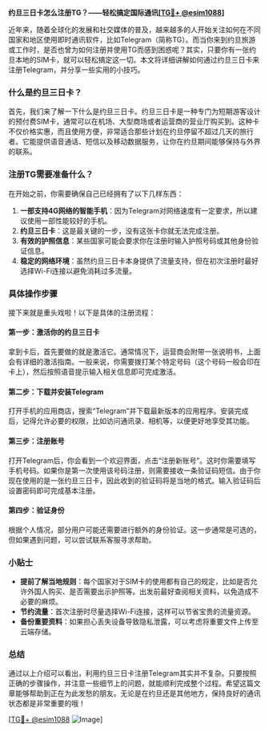 **约旦三日卡怎么注册TG？——轻松搞定国际通讯[[TG💪+ @esim1088](https://t.me/s/esim1088)]**

近年来，随着全球化的发展和社交媒体的普及，越来越多的人开始关注如何在不同国家和地区使用即时通讯软件，比如Telegram（简称TG）。而当你来到约旦旅游或工作时，是否也曾为如何注册并使用TG而感到困惑呢？其实，只要你有一张约旦本地的SIM卡，就可以轻松搞定这一切。本文将详细讲解如何通过约旦三日卡来注册Telegram，并分享一些实用的小技巧。

### 什么是约旦三日卡？

首先，我们来了解一下什么是约旦三日卡。约旦三日卡是一种专门为短期游客设计的预付费SIM卡，通常可以在机场、大型商场或者运营商的营业厅购买到。这种卡不仅价格实惠，而且使用方便，非常适合那些计划在约旦停留不超过几天的旅行者。它能提供语音通话、短信以及移动数据服务，让你在约旦期间能够保持与外界的联系。

### 注册TG需要准备什么？

在开始之前，你需要确保自己已经拥有了以下几样东西：

1. **一部支持4G网络的智能手机**：因为Telegram对网络速度有一定要求，所以建议使用一部性能较好的手机。
2. **约旦三日卡**：这是最关键的一步，没有这张卡你就无法完成注册。
3. **有效的护照信息**：某些国家可能会要求你在注册时输入护照号码或其他身份验证信息。
4. **稳定的网络环境**：虽然约旦三日卡本身提供了流量支持，但在初次注册时最好选择Wi-Fi连接以避免消耗过多流量。

### 具体操作步骤

接下来就是重头戏啦！以下是具体的注册流程：

#### 第一步：激活你的约旦三日卡
拿到卡后，首先要做的就是激活它。通常情况下，运营商会附带一张说明书，上面会有详细的激活指南。一般来说，你需要拨打某个特定号码（这个号码一般会印在卡上），然后按照语音提示输入相关信息即可完成激活。

#### 第二步：下载并安装Telegram
打开手机的应用商店，搜索“Telegram”并下载最新版本的应用程序。安装完成后，记得允许必要的权限，比如访问通讯录、相机等，以便更好地享受其功能。

#### 第三步：注册账号
打开Telegram后，你会看到一个欢迎界面，点击“注册新账号”。这时你需要填写手机号码。如果你是第一次使用该号码注册，则需要接收一条验证码短信。由于你现在使用的是一张约旦三日卡，因此收到的验证码将是当地的格式。输入验证码后设置密码即可完成基本注册。

#### 第四步：验证身份
根据个人情况，部分用户可能还需要进行额外的身份验证。这一步通常是可选的，但如果遇到问题，可以尝试联系客服寻求帮助。

### 小贴士

- **提前了解当地规则**：每个国家对于SIM卡的使用都有自己的规定，比如是否允许外国人购买、是否需要出示护照等。出发前最好查阅相关资料，以免造成不必要的麻烦。
- **节约流量**：首次注册时尽量选择Wi-Fi连接，这样可以节省宝贵的流量资源。
- **备份重要资料**：如果担心丢失设备导致隐私泄露，可以考虑将重要文件上传至云端存储。

### 总结

通过以上介绍可以看出，利用约旦三日卡注册Telegram其实并不复杂。只要按照正确的步骤操作，并注意一些细节上的问题，就能顺利完成整个过程。希望这篇文章能够帮助到正在为此发愁的朋友。无论是在约旦还是其他地方，保持良好的通讯状态都是非常重要的哦！

[[TG💪+ @esim1088](https://t.me/s/esim1088) ![Image](https://i.postimg.cc/4NQfJmqS/Snipaste-2025-05-13-00-14-12.png)]